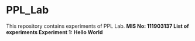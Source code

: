 # PPL_Lab
This repository contains experiments of PPL Lab.
<b> MIS No: 111903137
<b> List of experiments</b>
Experiment 1: Hello World
